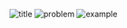 
![title](https://user-images.githubusercontent.com/108461765/185890075-7929a762-f28d-47e4-a0ca-58c18b0db483.PNG)
![problem](https://user-images.githubusercontent.com/108461765/185890166-ea17152c-9175-41d5-8e04-96b34262220a.PNG)
![example](https://user-images.githubusercontent.com/108461765/185890283-4e997841-cbbf-4612-b297-7b52e8441362.PNG)

